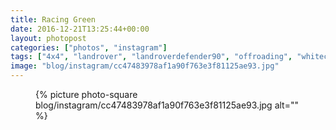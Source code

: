 ```yaml
---
title: Racing Green
date: 2016-12-21T13:25:44+00:00
layout: photopost
categories: ["photos", "instagram"]
tags: ["4x4", "landrover", "landroverdefender90", "offroading", "whitecliff4x4", "motorsport"]
image: "blog/instagram/cc47483978af1a90f763e3f81125ae93.jpg"
---
```


<figure class="photo photo--square">
  {% picture photo-square blog/instagram/cc47483978af1a90f763e3f81125ae93.jpg alt="" %}
</figure>


